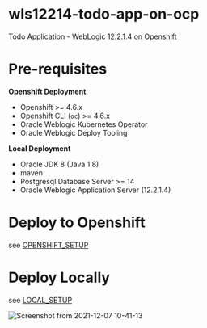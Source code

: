 # wls12214-todo-app-on-ocp
Todo Application - WebLogic 12.2.1.4 on Openshift

# Pre-requisites

**Openshift Deployment**

- Openshift >= 4.6.x
- Openshift CLI (`oc`) >= 4.6.x
- Oracle Weblogic Kubernetes Operator
- Oracle Weblogic Deploy Tooling

**Local Deployment**

- Oracle JDK 8 (Java 1.8)
- maven
- Postgresql Database Server >= 14
- Oracle Weblogic Application Server (12.2.1.4)

# Deploy to Openshift

see [OPENSHIFT_SETUP](wls12214-todo-app-migration)

# Deploy Locally

see [LOCAL_SETUP](docs/LOCAL_SETUP.md)

![Screenshot from 2021-12-07 10-41-13](https://user-images.githubusercontent.com/61749/145069982-5c546756-1eb4-4ac5-8879-f90023149f67.png)
